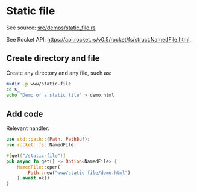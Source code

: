 # Static file

See source:
[src/demos/static_file.rs](../../src/demos/static_file.rs)

See Rocket API:
<https://api.rocket.rs/v0.5/rocket/fs/struct.NamedFile.html>.


## Create directory and file

Create any directory and any file, such as:

```sh
mkdir -p www/static-file
cd $_
echo "Demo of a static file" > demo.html
```


## Add code

Relevant handler:

```rust
use std::path::{Path, PathBuf};
use rocket::fs::NamedFile;

#[get("/static-file")]
pub async fn get() -> Option<NamedFile> {
    NamedFile::open(
        Path::new("www/static-file/demo.html")
    ).await.ok()
}
```
